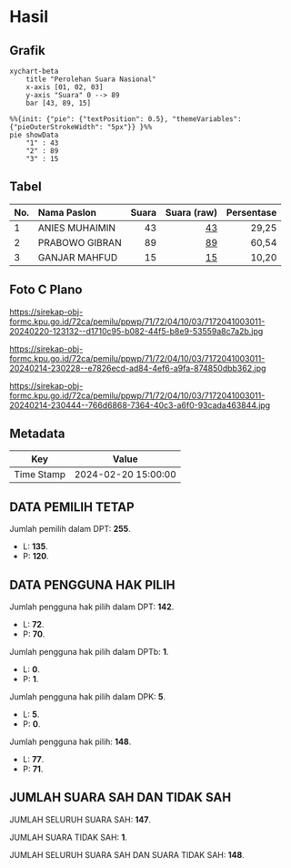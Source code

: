 # Hasil

## Grafik

```mermaid
xychart-beta
    title "Perolehan Suara Nasional"
    x-axis [01, 02, 03]
    y-axis "Suara" 0 --> 89
    bar [43, 89, 15]
```

```mermaid
%%{init: {"pie": {"textPosition": 0.5}, "themeVariables": {"pieOuterStrokeWidth": "5px"}} }%%
pie showData
    "1" : 43
    "2" : 89
    "3" : 15
```

## Tabel

| No. | Nama Paslon    | Suara | Suara (raw) | Persentase |
|:--- |:-------------- | -----:| -----------:| ----------:|
| 1   | ANIES MUHAIMIN | 43    | [43][p-1]   | 29,25      |
| 2   | PRABOWO GIBRAN | 89    | [89][p-2]   | 60,54      |
| 3   | GANJAR MAHFUD  | 15    | [15][p-3]   | 10,20      |


[p-1]: https://github.com/gigit-pemilu/pemilu-2024/blob/main/pilpres/hitung-suara/sub/71-sulawesi-utara/sub/72-kota-bitung/sub/04-aertembaga/sub/1003-pateten-satu/sub/011-tps/sub/paslon-1.txt
[p-2]: https://github.com/gigit-pemilu/pemilu-2024/blob/main/pilpres/hitung-suara/sub/71-sulawesi-utara/sub/72-kota-bitung/sub/04-aertembaga/sub/1003-pateten-satu/sub/011-tps/sub/paslon-2.txt
[p-3]: https://github.com/gigit-pemilu/pemilu-2024/blob/main/pilpres/hitung-suara/sub/71-sulawesi-utara/sub/72-kota-bitung/sub/04-aertembaga/sub/1003-pateten-satu/sub/011-tps/sub/paslon-3.txt

## Foto C Plano

https://sirekap-obj-formc.kpu.go.id/72ca/pemilu/ppwp/71/72/04/10/03/7172041003011-20240220-123132--d1710c95-b082-44f5-b8e9-53559a8c7a2b.jpg

https://sirekap-obj-formc.kpu.go.id/72ca/pemilu/ppwp/71/72/04/10/03/7172041003011-20240214-230228--e7826ecd-ad84-4ef6-a9fa-874850dbb362.jpg

https://sirekap-obj-formc.kpu.go.id/72ca/pemilu/ppwp/71/72/04/10/03/7172041003011-20240214-230444--766d6868-7364-40c3-a6f0-93cada463844.jpg


## Metadata

| Key        | Value               |
| ---------- | ------------------- |
| Time Stamp | 2024-02-20 15:00:00 |


## DATA PEMILIH TETAP

Jumlah pemilih dalam DPT: **255**.
 * L: **135**.
 * P: **120**.

## DATA PENGGUNA HAK PILIH

Jumlah pengguna hak pilih dalam DPT: **142**.
 * L: **72**.
 * P: **70**.

Jumlah pengguna hak pilih dalam DPTb: **1**.
 * L: **0**.
 * P: **1**.

Jumlah pengguna hak pilih dalam DPK: **5**.
 * L: **5**.
 * P: **0**.

Jumlah pengguna hak pilih: **148**.
 * L: **77**.
 * P: **71**.

## JUMLAH SUARA SAH DAN TIDAK SAH

JUMLAH SELURUH SUARA SAH: **147**.

JUMLAH SUARA TIDAK SAH: **1**.

JUMLAH SELURUH SUARA SAH DAN SUARA TIDAK SAH: **148**.


